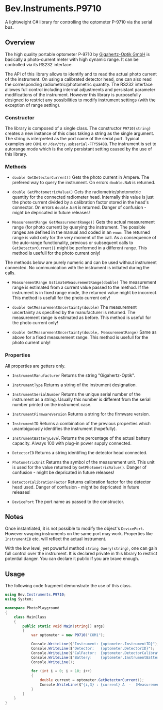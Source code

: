 # Bev.Instruments.P9710

A lightweight C# library for controlling the optometer P-9710 via the serial bus.

## Overview

The high quality portable optometer P-9710 by [Gigahertz-Optik GmbH](https://www.gigahertz-optik.com/) is basically a photo-current meter with high dynamic range. It can be controlled via its RS232 interface.

The API of this library allows to identify and to read the actual photo current of the instrument. On using a calibrated detector head, one can also read the corresponding radiometric/photometric quantity. The RS232 interface allowes full control including internal adjustments and persistant parameter modifications of the instrument. However this library is purposefully designed to restrict any possibilities to modify instrument settings (with the exception of range setting).

### Constructor

The library is composed of a single class. The constructor `P9710(string)` creates a new instance of this class taking a string as the single argument. The string is interpreted as the port name of the serial port. Typical examples are `COM1` or `/dev/tty.usbserial-FTY594BQ`. The instrument is set to autorange mode which is the only persistant setting caused by the use of this library.

### Methods

* `double GetDetectorCurrent()`
Gets the photo current in Ampere. The prefered way to query the instrument. On errors `double.NaN` is returned.
 
* `double GetPhotometricValue()`
Gets the radiometric/photometric quantity for the connected radiometer head. Internally this value is just the photo current divided by a calibration factor stored in the head's connector. On errors `double.NaN` is returned.
Danger of confusion - might be depricated in future releases!
 
* `MeasurementRange GetMeasurementRange()`
Gets the actual measurement range (for photo current) by querying the instrument. The possible ranges are defined in the manual and coded in an `enum`. The returned range is valid only for the very moment of the call. As a consequence of the auto-range functionality, previous or subsequent calls to `GetDetectorCurrent()` might be performed in a different range. This method is usefull for the photo current only!

The methods below are purely numeric and can be used without instrument connected. No communication with the instrument is initiated during the calls.

* `MeasurementRange EstimateMeasurementRange(double)`
The measurement range is estimated from a current value passed to the method. If the instrument is in fixed range mode, the returned value might be incorrect. This method is usefull for the photo current only!

* `double GetMeasurementUncertainty(double)`
The measurement uncertainty as specified by the manufacturer is returned. The measurement range is estimated as before. This method is usefull for the photo current only!

* `double GetMeasurementUncertainty(double, MeasurementRange)`
Same as above for a fixed measurement range. This method is usefull for the photo current only!
 
### Properties

All properties are getters only.

* `InstrumentManufacturer`
Returns the string "Gigahertz-Optik".

* `InstrumentType`
Returns a string of the instrument designation.

* `InstrumentSerialNumber`
Returns the unique serial number of the instrument as a string. Usually this number is different from the serial number printed on the instrument case.

* `InstrumentFirmwareVersion`
Returns a string for the firmware version.

* `InstrumentID`
Returns a combination of the previous properties which unambiguously identifies the instrument (hopefully).

* `InstrumentBatteryLevel`
Returns the percentage of the actual battery capacity. Always 100 with plug-in power supply connected.

* `DetectorID`
Returns a string identifing the detector head connected.

* `PhotometricUnit`
Returns the symbol of the measurement unit. This unit is used for the value returned by `GetPhotometricValue()`. Danger of confusion - might be depricated in future releases!

* `DetectorCalibrationFactor`
Returns calibration factor for the detector head used. Danger of confusion - might be depricated in future releases!

* `DevicePort`
The port name as passed to the constructor.

## Notes

Once instantiated, it is not possible to modify the object's `DevicePort`. However swaping  instruments on the same port may work. Properties like `InstrumentID` etc. will reflect the actual instrument.

With the low level, yet powerful method `string Query(string)`, one can gain full control over the instrument. It is declared private in this library to restrict potential danger. You can declare it public if you are brave enough.

## Usage

The following code fragment demonstrate the use of this class.

```cs
using Bev.Instruments.P9710;
using System;

namespace PhotoPlayground
{
    class MainClass
    {
        public static void Main(string[] args)
        {
            var optometer = new P9710("COM1");

            Console.WriteLine($"Instrument: {optometer.InstrumentID}");
            Console.WriteLine($"Detector:   {optometer.DetectorID}");
            Console.WriteLine($"CalFactor:  {optometer.DetectorCalibrationFactor} A/{optometer.PhotometricUnit}"); 
            Console.WriteLine($"Battery:    {optometer.InstrumentBatteryLevel} %");
            Console.WriteLine();
            
            for (int i = 0; i < 10; i++)
            {
                double current = optometer.GetDetectorCurrent();
                Console.WriteLine($"{i,3} : {current} A  -  (Measurement range: {optometer.GetMeasurementRange()})");
            }
        }
    }
}
```
